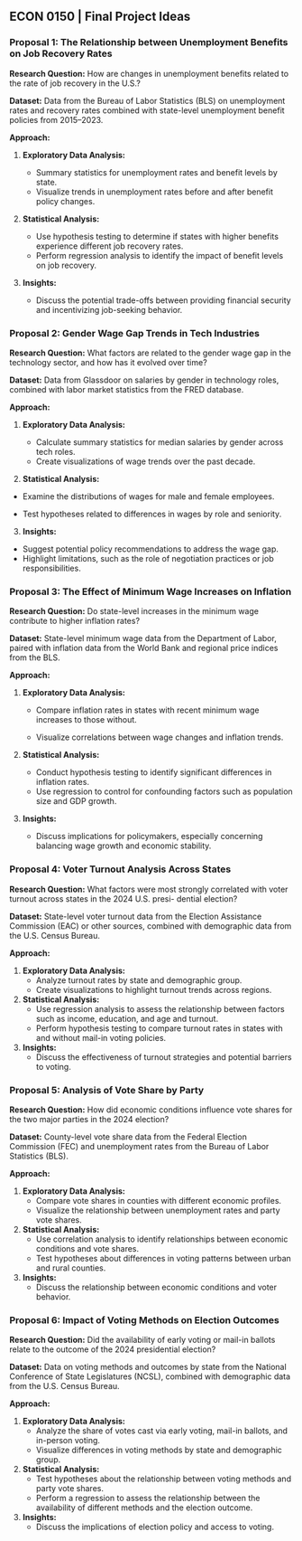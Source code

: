 ## ECON 0150 | Final Project Ideas

### Proposal 1: The Relationship between Unemployment Benefits on Job Recovery Rates

**Research Question:** How are changes in unemployment benefits related to the rate of job recovery in the U.S.?

**Dataset:** Data from the Bureau of Labor Statistics (BLS) on unemployment rates and recovery rates combined with state-level unemployment benefit policies from 2015–2023.

**Approach:**

1. **Exploratory Data Analysis:** 
   - Summary statistics for unemployment rates and benefit levels by state. 
   - Visualize trends in unemployment rates before and after benefit policy changes.

2. **Statistical Analysis:** 
   - Use hypothesis testing to determine if states with higher benefits experience different job recovery rates. 
   - Perform regression analysis to identify the impact of benefit levels on job recovery.

3. **Insights:** 
   - Discuss the potential trade-offs between providing financial security and incentivizing job-seeking behavior.

### Proposal 2: Gender Wage Gap Trends in Tech Industries

**Research Question:** What factors are related to the gender wage gap in the technology sector, and how has it evolved over time?

**Dataset:** Data from Glassdoor on salaries by gender in technology roles, combined with labor market statistics from the FRED database.

**Approach:**

1. **Exploratory Data Analysis:** 
   - Calculate summary statistics for median salaries by gender across tech roles. 
   - Create visualizations of wage trends over the past decade.

2. **Statistical Analysis:**

- Examine the distributions of wages for male and female employees.

- Test hypotheses related to differences in wages by role and seniority. 

3. **Insights:**

- Suggest potential policy recommendations to address the wage gap.
- Highlight limitations, such as the role of negotiation practices or job responsibilities.

### Proposal 3: The Effect of Minimum Wage Increases on Inflation

**Research Question:** Do state-level increases in the minimum wage contribute to higher inflation rates?

**Dataset:** State-level minimum wage data from the Department of Labor, paired with inflation data from the World Bank and regional price indices from the BLS.

**Approach:**

1. **Exploratory Data Analysis:**

   - Compare inflation rates in states with recent minimum wage increases to those without. 

   - Visualize correlations between wage changes and inflation trends.

2. **Statistical Analysis:**

   - Conduct hypothesis testing to identify significant differences in inflation rates.
   - Use regression to control for confounding factors such as population size and GDP growth.

3. **Insights:**

   - Discuss implications for policymakers, especially concerning balancing wage growth and economic stability.

### Proposal 4: Voter Turnout Analysis Across States

**Research Question:** What factors were most strongly correlated with voter turnout across states in the 2024 U.S. presi- dential election?

**Dataset:** State-level voter turnout data from the Election Assistance Commission (EAC) or other sources, combined with demographic data from the U.S. Census Bureau.

**Approach:**

1. **Exploratory Data Analysis:**
   - Analyze turnout rates by state and demographic group.
   - Create visualizations to highlight turnout trends across regions.
2. **Statistical Analysis:**
   - Use regression analysis to assess the relationship between factors such as income, education, and age and turnout.
   - Perform hypothesis testing to compare turnout rates in states with and without mail-in voting policies.
3. **Insights:**
   - Discuss the effectiveness of turnout strategies and potential barriers to voting.



### Proposal 5: Analysis of Vote Share by Party

**Research Question:** How did economic conditions influence vote shares for the two major parties in the 2024 election?

**Dataset:** County-level vote share data from the Federal Election Commission (FEC) and unemployment rates from the Bureau of Labor Statistics (BLS).

**Approach:**

1. **Exploratory Data Analysis:**
   - Compare vote shares in counties with different economic profiles.
   - Visualize the relationship between unemployment rates and party vote shares.
2. **Statistical Analysis:**
   - Use correlation analysis to identify relationships between economic conditions and vote shares.
   - Test hypotheses about differences in voting patterns between urban and rural counties.
3. **Insights:**
   - Discuss the relationship between economic conditions and voter behavior.



### Proposal 6: Impact of Voting Methods on Election Outcomes

**Research Question:** Did the availability of early voting or mail-in ballots relate to the outcome of the 2024 presidential election?

**Dataset:** Data on voting methods and outcomes by state from the National Conference of State Legislatures (NCSL), combined with demographic data from the U.S. Census Bureau.

**Approach:**

1. **Exploratory Data Analysis:**
   - Analyze the share of votes cast via early voting, mail-in ballots, and in-person voting.
   - Visualize differences in voting methods by state and demographic group.
2. **Statistical Analysis:**
   - Test hypotheses about the relationship between voting methods and party vote shares.
   - Perform a regression to assess the relationship between the availability of different methods and the election outcome.
3. **Insights:**
   - Discuss the implications of election policy and access to voting.
